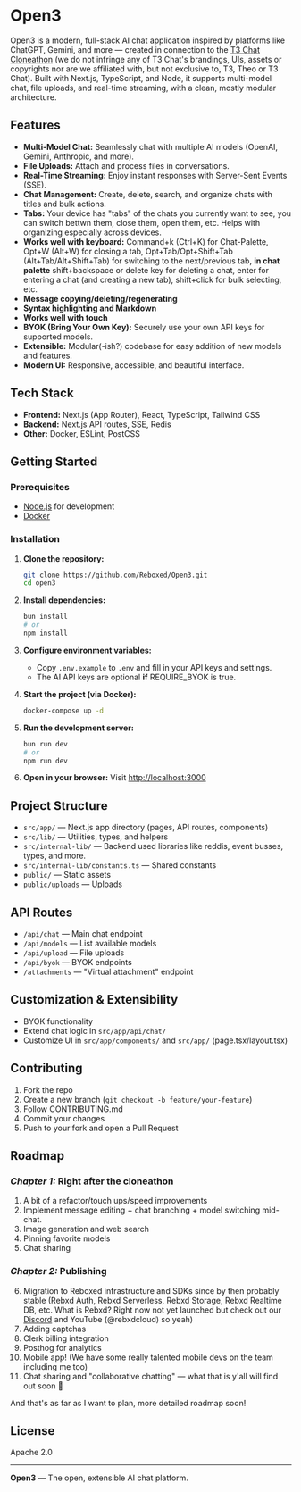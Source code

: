 # Open3

Open3 is a modern, full-stack AI chat application inspired by platforms like ChatGPT, Gemini, and more — created in connection to the [T3 Chat Cloneathon](https://cloneathon.t3.chat/) (we do not infringe any of T3 Chat's brandings, UIs, assets or copyrights nor are we affiliated with, but not exclusive to, T3, Theo or T3 Chat). Built with Next.js, TypeScript, and Node, it supports multi-model chat, file uploads, and real-time streaming, with a clean, mostly modular architecture.

## Features

- **Multi-Model Chat:** Seamlessly chat with multiple AI models (OpenAI, Gemini, Anthropic, and more).
- **File Uploads:** Attach and process files in conversations.
- **Real-Time Streaming:** Enjoy instant responses with Server-Sent Events (SSE).
- **Chat Management:** Create, delete, search, and organize chats with titles and bulk actions.
- **Tabs:** Your device has "tabs" of the chats you currently want to see, you can switch bettwn them, close them, open them, etc. Helps with organizing especially across devices.
- **Works well with keyboard:** Command+k (Ctrl+K) for Chat-Palette, Opt+W (Alt+W) for closing a tab, Opt+Tab/Opt+Shift+Tab (Alt+Tab/Alt+Shift+Tab) for switching to the next/previous tab, **in chat palette** shift+backspace or delete key for deleting a chat, enter for entering a chat (and creating a new tab), shift+click for bulk selecting, etc.
- **Message copying/deleting/regenerating**
- **Syntax highlighting and Markdown**
- **Works well with touch**
- **BYOK (Bring Your Own Key):** Securely use your own API keys for supported models.
- **Extensible:** Modular(-ish?) codebase for easy addition of new models and features.
- **Modern UI:** Responsive, accessible, and beautiful interface.
<!-- - **Robust streams:** You can leave the website, come back or switch between chats and all your progress will be retained! -->

## Tech Stack

- **Frontend:** Next.js (App Router), React, TypeScript, Tailwind CSS
- **Backend:** Next.js API routes, SSE, Redis
- **Other:** Docker, ESLint, PostCSS

## Getting Started

### Prerequisites
- [Node.js](https://nodejs.org/en) for development
- [Docker](https://www.docker.com/)

### Installation

1. **Clone the repository:**
   ```sh
   git clone https://github.com/Reboxed/Open3.git
   cd open3
   ```
2. **Install dependencies:**
   ```sh
   bun install
   # or
   npm install
   ```

3. **Configure environment variables:**
   - Copy `.env.example` to `.env` and fill in your API keys and settings.
   - The AI API keys are optional **if** REQUIRE_BYOK is true.

4. **Start the project (via Docker):**
   ```sh
   docker-compose up -d
   ```

5. **Run the development server:**
   ```sh
   bun run dev
   # or
   npm run dev
   ```

6. **Open in your browser:**
   Visit [http://localhost:3000](http://localhost:3000)

## Project Structure

- `src/app/` — Next.js app directory (pages, API routes, components)
- `src/lib/` — Utilities, types, and helpers
- `src/internal-lib/` — Backend used libraries like reddis, event busses, types, and more.
- `src/internal-lib/constants.ts` — Shared constants
- `public/` — Static assets
- `public/uploads` — Uploads

## API Routes

- `/api/chat` — Main chat endpoint
- `/api/models` — List available models
- `/api/upload` — File uploads
- `/api/byok` — BYOK endpoints
- `/attachments` — "Virtual attachment" endpoint

## Customization & Extensibility

- BYOK functionality
- Extend chat logic in `src/app/api/chat/`
- Customize UI in `src/app/components/` and `src/app/` (page.tsx/layout.tsx)

## Contributing

1. Fork the repo
2. Create a new branch (`git checkout -b feature/your-feature`)
3. Follow CONTRIBUTING.md
4. Commit your changes
5. Push to your fork and open a Pull Request

## Roadmap

### *Chapter 1:* Right after the cloneathon
1. A bit of a refactor/touch ups/speed improvements
2. Implement message editing + chat branching + model switching mid-chat.
3. Image generation and web search
4. Pinning favorite models
5. Chat sharing
### *Chapter 2:* Publishing
6. Migration to Reboxed infrastructure and SDKs since by then probably stable (Rebxd Auth, Rebxd Serverless, Rebxd Storage, Rebxd Realtime DB, etc. What is Rebxd? Right now not yet launched but check out our [Discord](https://discord.gg/xsBn7D9n6K) and YouTube (@rebxdcloud) so yeah)
7. Adding captchas
8. Clerk billing integration
9. Posthog for analytics
10. Mobile app! (We have some really talented mobile devs on the team including me too)
11. Chat sharing and "collaborative chatting" — what that is y'all will find out soon 👀 

And that's as far as I want to plan, more detailed roadmap soon!

## License

Apache 2.0

---

**Open3** — The open, extensible AI chat platform.
